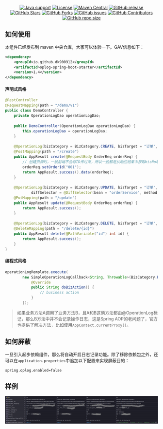 <p align="center">
<a href="https://openjdk.java.net/"><img src="https://img.shields.io/badge/Java-8+-green?logo=java&logoColor=white" alt="Java support"></a>
<a href="https://www.apache.org/licenses/LICENSE-2.0.html"><img src="https://img.shields.io/github/license/dk900912/oplog-spring-boot?color=4D7A97&logo=apache" alt="License"></a>
<a href="https://search.maven.org/search?q=a:oplog-spring-boot-starter"><img src="https://img.shields.io/maven-central/v/io.github.dk900912/oplog-spring-boot-starter?logo=apache-maven" alt="Maven Central"></a>
<a href="https://github.com/dk900912/oplog-spring-boot/releases"><img src="https://img.shields.io/github/release/dk900912/oplog-spring-boot.svg" alt="GitHub release"></a>
<a href="https://github.com/dk900912/oplog-spring-boot/stargazers"><img src="https://img.shields.io/github/stars/dk900912/oplog-spring-boot" alt="GitHub Stars"></a>
<a href="https://github.com/dk900912/oplog-spring-boot/fork"><img src="https://img.shields.io/github/forks/dk900912/oplog-spring-boot" alt="GitHub Forks"></a>
<a href="https://github.com/dk900912/oplog-spring-boot/issues"><img src="https://img.shields.io/github/issues/dk900912/oplog-spring-boot" alt="GitHub issues"></a>
<a href="https://github.com/dk900912/oplog-spring-boot/graphs/contributors"><img src="https://img.shields.io/github/contributors/dk900912/oplog-spring-boot" alt="GitHub Contributors"></a>
<a href="https://github.com/dk900912/oplog-spring-boot"><img src="https://img.shields.io/github/repo-size/dk900912/oplog-spring-boot" alt="GitHub repo size"></a>
</p>

## 如何使用
本组件已经发布到 maven 中央仓库，大家可以体验一下。GAV信息如下：
```xml
<dependency>
	<groupId>io.github.dk900912</groupId>
	<artifactId>oplog-spring-boot-starter</artifactId>
	<version>1.4</version>
</dependency>
```
#### 声明式风格
```java
@RestController
@RequestMapping(path = "/demo/v1")
public class DemoController {
    private OperationLogDao operationLogDao;

    public DemoController(OperationLogDao operationLogDao) {
        this.operationLogDao = operationLogDao;
    }

    @OperationLog(bizCategory = BizCategory.CREATE, bizTarget = "订单", bizNo = "#appResult.data.orderId")
    @PostMapping(path = "/create")
    public AppResult create(@RequestBody OrderReq orderReq) {
        // 创建资源时，一般前端不会将ID传过来，所以一般都是从响应结果中获取bizNo哈
        orderReq.setOrderId("001");
        return AppResult.success().data(orderReq);
    }

    @OperationLog(bizCategory = BizCategory.UPDATE, bizTarget = "订单", bizNo = "#orderReq.orderId", 
            diffSelector = @DiffSelector(bean = "orderService", method = "findOrderById", param = "#orderReq.orderId"))
    @PutMapping(path = "/update")
    public AppResult update(@RequestBody OrderReq orderReq) {
        return AppResult.success();
    }

    @OperationLog(bizCategory = BizCategory.DELETE, bizTarget = "订单", bizNo = "#id")
    @DeleteMapping(path = "/delete/{id}")
    public AppResult delete(@PathVariable("id") int id) {
        return AppResult.success();
    }
}
```
#### 编程式风格
```java
operationLogRemplate.execute(
        new SimpleOperationLogCallback<String, Throwable>(BizCategory.PLACE_ORDER, "订单", "order-123456") {
            @Override
            public String doBizAction() {
                // business action
            }
        });
```
> 如果业务方法A调用了业务方法B，且A和B这俩方法都由@OperationLog标记，那么B方法中并不会记录操作日志，这是Spring AOP的老问题了，官方也提供了解决方法，比如使用`AopContext.currentProxy()`。
## 如何屏蔽
一旦引入起步依赖组件，那么将自动开启日志记录功能。除了移除依赖包之外，还可以在`application.properties`中追加以下配置来实现屏蔽目的：
```
spring.oplog.enabled=false
```
## 样例

![sample](doc/sample.png)